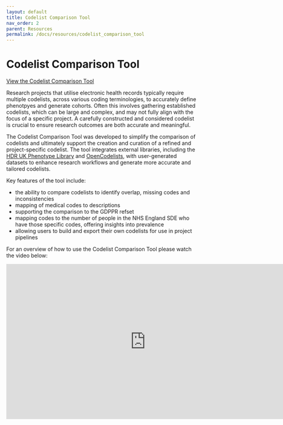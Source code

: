 ```yaml
---
layout: default
title: Codelist Comparison Tool
nav_order: 2
parent: Resources
permalink: /docs/resources/codelist_comparison_tool
---
```


# Codelist Comparison Tool

<a href="https://bhf-dsc-hds.shinyapps.io/codelist_tool/" class="btn btn-primary fs-5 mb-4 mb-md-0 mr-2" target="_blank">View the Codelist Comparison Tool</a>

Research projects that utilise electronic health records typically require multiple codelists, across various coding terminologies, to accurately define phenotpyes and generate cohorts. Often this involves gathering established codelists, which can be large and complex, and may not fully align with the focus of a specific project. A carefully constructed and considered codelist is crucial to ensure research outcomes are both accurate and meaningful.

The Codelist Comparison Tool was developed to simplify the comparison of codelists and ultimately support the creation and curation of a refined and project-specific codelist. The tool integrates external libraries, including the <a href="https://phenotypes.healthdatagateway.org/" target="_blank">HDR UK Phenotype Library</a> and <a href="https://www.opencodelists.org/" target="_blank">OpenCodelists</a>, with user-generated datasets to enhance research workflows and generate more accurate and tailored codelists. 

Key features of the tool include:

- the ability to compare codelists to identify overlap, missing codes and inconsistencies
- mapping of medical codes to descriptions
- supporting the comparison to the GDPPR refset
- mapping codes to the number of people in the NHS England SDE who have those specific codes, offering insights into prevalence
- allowing users to build and export their own codelists for use in project pipelines

For an overview of how to use the Codelist Comparison Tool please watch the video below:

<iframe width="736" height="410" src="https://www.youtube.com/embed/607_iqhYIh8" frameborder="0" allow="accelerometer; autoplay; encrypted-media; gyroscope; picture-in-picture" allowfullscreen></iframe>

